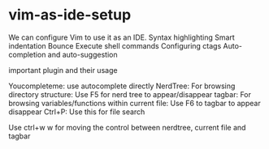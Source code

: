 # vim-as-ide-setup

We can configure Vim to use it as an IDE.
    Syntax highlighting
    Smart indentation
    Bounce
    Execute shell commands
    Configuring ctags
    Auto-completion and auto-suggestion

important plugin and their usage

Youcompleteme: use autocomplete directly
NerdTree: For browsing directory structure: Use F5 for nerd tree to appear/disappear
tagbar: For browsing variables/functions within current file: Use F6 to tagbar to appear disappear
Ctrl+P: Use this for file search

Use ctrl+w w for moving the control between nerdtree, current file and tagbar

